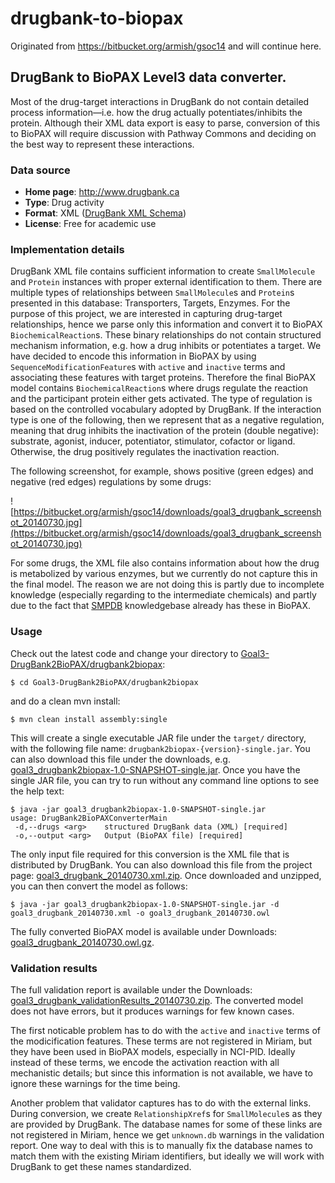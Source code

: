 # drugbank-to-biopax
Originated from https://bitbucket.org/armish/gsoc14 and will continue here.

## DrugBank to BioPAX Level3 data converter.
Most of the drug-target interactions in DrugBank do not contain detailed process information—i.e. how the drug actually potentiates/inhibits the protein. 
Although their XML data export is easy to parse, conversion of this to BioPAX will require discussion with Pathway Commons and deciding on the best way to represent these interactions.

### Data source
- **Home page**: [http://www.drugbank.ca ](http://www.drugbank.ca)
- **Type**: Drug activity
- **Format**: XML ([DrugBank XML Schema](http://www.drugbank.ca/docs/drugbank.xsd))
- **License**: Free for academic use

### Implementation details
DrugBank XML file contains sufficient information to create `SmallMolecule` and `Protein` instances with proper external identification to them.
There are multiple types of relationships between `SmallMolecule`s and `Protein`s presented in this database:
Transporters, Targets, Enzymes.
For the purpose of this project, we are interested in capturing drug-target relationships,
hence we parse only this information and convert it to BioPAX `BiochemicalReaction`s.
These binary relationships do not contain structured mechanism information,
e.g. how a drug inhibits or potentiates a target.
We have decided to encode this information in BioPAX by using `SequenceModificationFeature`s with `active` and `inactive` terms and associating these features with target proteins.
Therefore the final BioPAX model contains `BiochemicalReaction`s where drugs regulate the reaction and the participant protein either gets activated.
The type of regulation is based on the controlled vocabulary adopted by DrugBank.
If the interaction type is one of the following,
then we represent that as a negative regulation, meaning that drug inhibits the inactivation of the protein (double negative): substrate, agonist, inducer, potentiator, stimulator, cofactor or ligand.
Otherwise, the drug positively regulates the inactivation reaction.

The following screenshot, for example, shows positive (green edges) and negative (red edges) regulations by some drugs:

![https://bitbucket.org/armish/gsoc14/downloads/goal3_drugbank_screenshot_20140730.jpg](https://bitbucket.org/armish/gsoc14/downloads/goal3_drugbank_screenshot_20140730.jpg)

For some drugs, the XML file also contains information about how the drug is metabolized by various enzymes,
but we currently do not capture this in the final model.
The reason we are not doing this is partly due to incomplete knowledge (especially regarding to the intermediate chemicals) and partly due to the fact that [SMPDB](http://www.smpdb.ca/) knowledgebase already has these in BioPAX.

### Usage
Check out the latest code and change your directory to [Goal3-DrugBank2BioPAX/drugbank2biopax](https://bitbucket.org/armish/gsoc14/src/default/Goal3-DrugBank2BioPAX/drugbank2biopax/?at=default):

	$ cd Goal3-DrugBank2BioPAX/drugbank2biopax

and do a clean mvn install:

	$ mvn clean install assembly:single

This will create a single executable JAR file under the `target/` directory, with the following file name: `drugbank2biopax-{version}-single.jar`.
You can also download this file under the downloads, e.g. [goal3_drugbank2biopax-1.0-SNAPSHOT-single.jar](https://bitbucket.org/armish/gsoc14/downloads/goal3_drugbank2biopax-1.0-SNAPSHOT-single.jar).
Once you have the single JAR file, you can try to run without any command line options to see the help text:

	$ java -jar goal3_drugbank2biopax-1.0-SNAPSHOT-single.jar 
	usage: DrugBank2BioPAXConverterMain
	 -d,--drugs <arg>    structured DrugBank data (XML) [required]
 	 -o,--output <arg>   Output (BioPAX file) [required]

The only input file required for this conversion is the XML file that is distributed by DrugBank.
You can also download this file from the project page: [goal3_drugbank_20140730.xml.zip](https://bitbucket.org/armish/gsoc14/downloads/goal3_drugbank_20140730.xml.zip).
Once downloaded and unzipped, you can then convert the model as follows:

	$ java -jar goal3_drugbank2biopax-1.0-SNAPSHOT-single.jar -d goal3_drugbank_20140730.xml -o goal3_drugbank_20140730.owl

The fully converted BioPAX model is available under Downloads: [goal3_drugbank_20140730.owl.gz](https://bitbucket.org/armish/gsoc14/downloads/goal3_drugbank_20140730.owl.gz).

### Validation results
The full validation report is available under the Downloads: [goal3_drugbank_validationResults_20140730.zip](https://bitbucket.org/armish/gsoc14/downloads/goal3_drugbank_validationResults_20140730.zip).
The converted model does not have errors, but it produces warnings for few known cases.

The first noticable problem has to do with the `active` and `inactive` terms of the modicification features.
These terms are not registered in Miriam, but they have been used in BioPAX models, especially in NCI-PID.
Ideally instead of these terms, we encode the activation reaction with all mechanistic details;
but since this information is not available, we have to ignore these warnings for the time being.

Another problem that validator captures has to do with the external links.
During conversion, we create `RelationshipXref`s for `SmallMolecule`s as they are provided by DrugBank.
The database names for some of these links are not registered in Miriam, hence we get `unknown.db` warnings in the validation report.
One way to deal with this is to manually fix the database names to match them with the existing Miriam identifiers,
but ideally we will work with DrugBank to get these names standardized.
